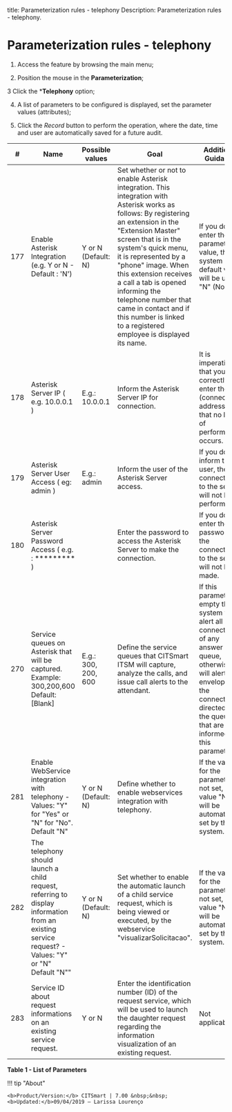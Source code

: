 title: Parameterization rules - telephony
Description: Parameterization rules - telephony.
# Parameterization rules - telephony

1. Access the feature by browsing the main menu;

2. Position the mouse in the **Parameterization**;

3 Click the ***Telephony** option;

4. A list of parameters to be configured is displayed, set the parameter values (attributes);

5. Click the *Record* button to perform the operation, where the date, time and user are automatically saved for a future audit.

| #   | Name                                                                                                                                              | Possible values     | Goal                                                                                                                                                                                                                                                                                                                                                                                                                            | Additional Guidance                                                                                                                                                                                      |
|-----|---------------------------------------------------------------------------------------------------------------------------------------------------|---------------------|---------------------------------------------------------------------------------------------------------------------------------------------------------------------------------------------------------------------------------------------------------------------------------------------------------------------------------------------------------------------------------------------------------------------------------|----------------------------------------------------------------------------------------------------------------------------------------------------------------------------------------------------------|
| 177 | Enable Asterisk Integration (e.g. Y or N - Default : 'N')                                                                                         | Y or N (Default: N) | Set whether or not to enable Asterisk integration. This integration with Asterisk works as follows: By registering an extension in the "Extension Master" screen that is in the system's quick menu, it is represented by a "phone" image. When this extension receives a call a tab is opened informing the telephone number that came in contact and if this number is linked to a registered employee is displayed its name. | If you do not enter the parameter value, the system default value will be used: "N" (No).                                                                                                                |
| 178 | Asterisk Server IP ( e.g. 10.0.0.1 )                                                                                                              | E.g.: 10.0.0.1      | Inform the Asterisk Server IP for connection.                                                                                                                                                                                                                                                                                                                                                                                   | It is imperative that you correctly enter the IP (connection address) so that no loss of performance occurs.                                                                                             |
| 179 | Asterisk Server User Access ( eg: admin )                                                                                                         | E.g.: admin         | Inform the user of the Asterisk Server access.                                                                                                                                                                                                                                                                                                                                                                                  | If you do not inform the user, the connection to the server will not be performed.                                                                                                                       |
| 180 | Asterisk Server Password Access ( e.g. : ********* )                                                                                              |                     | Enter the password to access the Asterisk Server to make the connection.                                                                                                                                                                                                                                                                                                                                                        | If you do not enter the password, the connection to the server will not be made.                                                                                                                         |
| 270 | Service queues on Asterisk that will be captured. Example: 300,200,600 Default: [Blank]                                                           | E.g.: 300, 200, 600 | Define the service queues that CITSmart ITSM will capture, analyze the calls, and issue call alerts to the attendant.                                                                                                                                                                                                                                                                                                           | If this parameter is empty the system will alert all connections of any answer queue, otherwise it will alert only envelopes the connections directed by the queues that are informed in this parameter. |
| 281 | Enable WebService integration with telephony - Values: "Y" for "Yes" or "N" for "No". Default "N"                                                 | Y or N (Default: N) | Define whether to enable webservices integration with telephony.                                                                                                                                                                                                                                                                                                                                                                | If the value for the parameter is not set, the value "N" will be automatically set by the system.                                                                                                        |
| 282 | The telephony should launch a child request, referring to display information from an existing service request? - Values: "Y" or "N" Default "N"" | Y or N (Default: N) | Set whether to enable the automatic launch of a child service request, which is being viewed or executed, by the webservice "visualizarSolicitacao".                                                                                                                                                                                                                                                                            | If the value for the parameter is not set, the value "N" will be automatically set by the system.                                                                                                        |
| 283 | Service ID about request informations on an existing service request.                                                                             | Y or N              | Enter the identification number (ID) of the request service, which will be used to launch the daughter request regarding the information visualization of an existing request.                                                                                                                                                                                                                                                  | Not applicable                                                                                                                                                                                           |

**Table 1 - List of Parameters**

!!! tip "About"

    <b>Product/Version:</b> CITSmart | 7.00 &nbsp;&nbsp;
    <b>Updated:</b>09/04/2019 – Larissa Lourenço


                 
